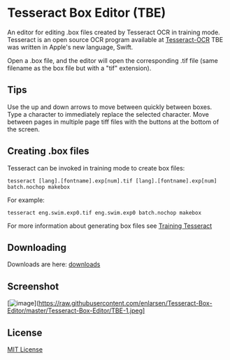 # Tesseract Box Editor (TBE)

An editor for editing .box files created by Tesseract OCR in training mode.
Tesseract is an open source OCR program available at [Tesseract-OCR](https://code.google.com/p/tesseract-ocr/)
TBE was written in Apple's new language, Swift.

Open a .box file, and the editor will open the corresponding
.tif file (same filename as the box file but with a "tif" extension).

## Tips

Use the up and down arrows to move between quickly between boxes. Type a
character to immediately replace the selected character. Move between pages in multiple
page tiff files with the buttons at the bottom of the screen.

## Creating .box files

Tesseract can be invoked in training mode to create box files:

```
tesseract [lang].[fontname].exp[num].tif [lang].[fontname].exp[num] batch.nochop makebox
```

For example:

```
tesseract eng.swim.exp0.tif eng.swim.exp0 batch.nochop makebox
```

For more information about generating box files see [Training Tesseract](https://code.google.com/p/tesseract-ocr/wiki/TrainingTesseract3)

## Downloading

Downloads are here: [downloads](https://github.com/enlarsen/Tesseract-Box-Editor/releases)

## Screenshot

[![image](https://raw.githubusercontent.com/enlarsen/Tesseract-Box-Editor/master/Tesseract-Box-Editor/TBE-1-thumb.jpeg "Screenshot")](https://raw.githubusercontent.com/enlarsen/Tesseract-Box-Editor/master/Tesseract-Box-Editor/TBE-1.jpeg]

## License

[MIT License](http://zonorocha.mit-license.org)
